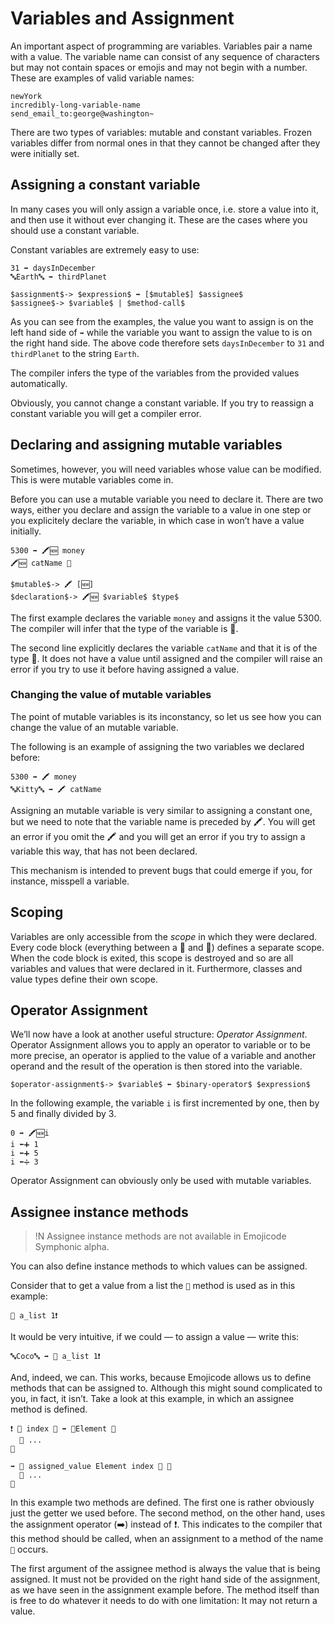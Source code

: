 # Variables and Assignment

An important aspect of programming are variables. Variables pair a name
with a value. The variable name can consist of any sequence of characters but
may not contain spaces or emojis and may not begin with a number. These
are examples of valid variable names:

```
newYork
incredibly-long-variable-name
send_email_to:george@washington~
```

There are two types of variables: mutable and constant variables. Frozen
variables differ from normal ones in that they cannot be changed after
they were initially set.

## Assigning a constant variable

In many cases you will only assign a variable once, i.e. store a value into it,
and then use it without ever changing it. These are the cases where you should
use a constant variable.

Constant variables are extremely easy to use:

```
31 ➡️ daysInDecember
🔤Earth🔤 ➡️ thirdPlanet
```

```syntax
$assignment$-> $expression$ ➡️ [$mutable$] $assignee$
$assignee$-> $variable$ | $method-call$
```

As you can see from the examples, the value you want to assign is on the left
hand side of `➡️` while the variable you want to assign the value to is on the
right hand side. The above code therefore sets `daysInDecember` to `31` and
`thirdPlanet` to the string `Earth`.

The compiler infers the type of the variables from the provided values
automatically.

Obviously, you cannot change a constant variable. If you try to reassign a
constant variable you will get a compiler error.

## Declaring and assigning mutable variables

Sometimes, however, you will need variables whose value can be modified. This
is were mutable variables come in.

Before you can use a mutable variable you need to declare it. There are two
ways, either you declare and assign the variable to a value in one step or you
explicitely declare the variable, in which case in won’t have a value initially.

```
5300 ➡️ 🖍🆕 money
🖍🆕 catName 🔡
```

```syntax
$mutable$-> 🖍 [🆕]
$declaration$-> 🖍🆕 $variable$ $type$
```

The first example declares the variable `money` and assigns it the value 5300.
The compiler will infer that the type of the variable is 🔢.

The second line explicitly declares the variable `catName` and that it is of
the type 🔡. It does not have a value until assigned and the compiler will
raise an error if you try to use it before having assigned a value.

### Changing the value of mutable variables

The point of mutable variables is its inconstancy, so let us see how you
can change the value of an mutable variable.

The following is an example of assigning the two variables we declared before:

```
5300 ➡️ 🖍 money
🔤Kitty🔤 ➡️ 🖍 catName
```

Assigning an mutable variable is very similar to assigning a constant one,
but we need to note that the variable name is preceded by 🖍. You will get
an error if you omit the 🖍 and you will get an error if you try to assign
a variable this way, that has not been declared.

This mechanism is intended to prevent bugs that could emerge if you, for
instance, misspell a variable.

## Scoping

Variables are only accessible from the *scope* in which they were declared.
Every code block (everything between a 🍇 and 🍉) defines a separate scope. When
the code block is exited, this scope is destroyed and so are all variables and
values that were declared in it. Furthermore, classes and value types define
their own scope.

## Operator Assignment

We’ll now have a look at another useful structure: *Operator Assignment*.
Operator Assignment allows you to apply an operator to variable or to be more
precise, an operator is applied to the value of a variable and another operand
and the result of the operation is then stored into the variable.

```syntax
$operator-assignment$-> $variable$ ⬅️ $binary-operator$ $expression$
```

In the following example, the variable `i` is first incremented by one, then
by 5 and finally divided by 3.

```
0 ➡️ 🖍🆕i
i ⬅️➕ 1
i ⬅️➕ 5
i ⬅️➗ 3
```

Operator Assignment can obviously only be used with mutable variables.

## Assignee instance methods

>!N Assignee instance methods are not available in Emojicode Symphonic alpha.

You can also define instance methods to which values can be assigned.

Consider that to get a value from a list the `🐽` method is used as in this
example:

```
🐽 a_list 1❗️
```

It would be very intuitive, if we could — to assign a value — write this:

```
🔤Coco🔤 ➡️ 🐽 a_list 1❗️
```

And, indeed, we can. This works, because Emojicode allows us to define methods
that can be assigned to. Although this might sound complicated to you, in fact,
it isn’t. Take a look at this example, in which an assignee method is defined.

```
❗️ 🐽 index 🔢 ➡️ 🍬Element 🍇
  💭 ...
🍉

➡️ 🐽 assigned_value Element index 🔢 🍇
  💭 ...
🍉
```

In this example two methods are defined. The first one is rather obviously just
the getter we used before. The second method, on the other hand, uses the
assignment operator (➡️) instead of ❗️. This indicates to the compiler that this
method should be called, when an assignment to a method of the name `🐽` occurs.

The first argument of the assignee method is always the value that is being
assigned. It must not be provided on the right hand side of the assignment, as
we have seen in the assignment example before. The method itself than is free
to do whatever it needs to do with one limitation: It may not return a value.
